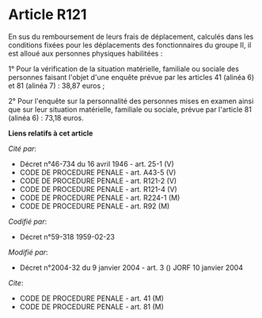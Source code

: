 # Article R121

En sus du remboursement de leurs frais de déplacement, calculés dans les conditions fixées pour les déplacements des
fonctionnaires du groupe II, il est alloué aux personnes physiques habilitées :

1° Pour la vérification de la situation matérielle, familiale ou sociale des personnes faisant l'objet d'une enquête prévue
par les articles 41 (alinéa 6) et 81 (alinéa 7) : 38,87 euros ;

2° Pour l'enquête sur la personnalité des personnes mises en examen ainsi que sur leur situation matérielle, familiale ou
sociale, prévue par l'article 81 (alinéa 6) : 73,18 euros.

**Liens relatifs à cet article**

_Cité par_:

  - Décret n°46-734 du 16 avril 1946 - art. 25-1 (V)
  - CODE DE PROCEDURE PENALE - art. A43-5 (V)
  - CODE DE PROCEDURE PENALE - art. R121-2 (V)
  - CODE DE PROCEDURE PENALE - art. R121-4 (V)
  - CODE DE PROCEDURE PENALE - art. R224-1 (M)
  - CODE DE PROCEDURE PENALE - art. R92 (M)

_Codifié par_:

  - Décret n°59-318 1959-02-23

_Modifié par_:

  - Décret n°2004-32 du 9 janvier 2004 - art. 3 () JORF 10 janvier 2004

_Cite_:

  - CODE DE PROCEDURE PENALE - art. 41 (M)
  - CODE DE PROCEDURE PENALE - art. 81 (M)
